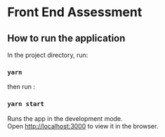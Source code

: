 # Front End Assessment

## How to run the application

In the project directory, run:

### `yarn`

then run :

### `yarn start`

Runs the app in the development mode.<br />
Open [http://localhost:3000](http://localhost:3000) to view it in the browser.
